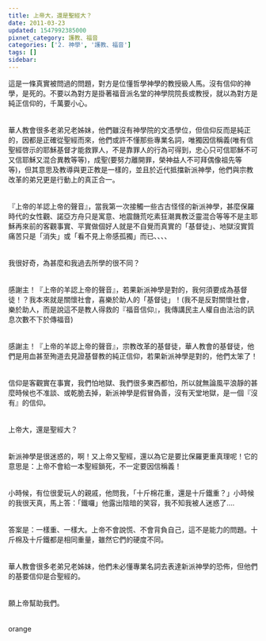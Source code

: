 ```yaml
---
title: 上帝大，還是聖經大？
date: 2011-03-23
updated: 1547992385000
pixnet_category: 護教、福音
categories: ['2. 神學', '護教、福音']
tags: []
sidebar: 
---
```


<p>這是一條真實被問過的問題，對方是位懂哲學神學的教授級人馬。<!--more-->沒有信仰的神學，是死的。不要以為對方是掛著福音派名堂的神學院院長或教授，就以為對方是純正信仰的，千萬要小心。<br/><br/><br/>華人教會很多老弟兄老姊妹，他們雖沒有神學院的文憑學位，但信仰反而是純正的，因都是正確從聖經而來，他們或許不懂那些專業名詞，唯獨因信稱義(唯有信聖經啓示的耶穌基督才能救罪人，不是靠罪人的行為可得到，忠心只可信耶穌不可又信耶穌又混合異教等等)，成聖(要努力離開罪，榮神益人不可拜偶像祖先等等)，但其意思及教導與更正教是一樣的，並且於近代抵擋新派神學，他們與宗教改革的弟兄更是行動上的真正合一。<br/><br/><br/>『上帝的羊認上帝的聲音』，當我第一次接觸一些古古怪怪的新派神學，甚麼保羅時代的女性觀、諾亞方舟只是寓意、地震饑荒吃素狂潮異教泛靈混合等等不是主耶穌再來前的客觀事實、平實做個好人就是不自覺而真實的「基督徒」、地獄沒實質痛苦只是「消失」或「看不見上帝感孤獨」而已、、、、<br/><br/><br/>我很好奇，為甚麼和我過去所學的很不同？<br/><br/><br/>感謝主！『上帝的羊認上帝的聲音』，若果新派神學是對的，我何須要成為基督徒！？我本來就是關懷社會，喜樂於助人的「基督徒」！(我不是反對關懷社會，樂於助人，而是說這不是教人得救的『福音信仰』，我傳講民主人權自由法治的訊息次數不下於傳福音)<br/><br/><br/>感謝主！『上帝的羊認上帝的聲音』，宗教改革的基督徒，華人教會的基督徒，他們是用血甚至殉道去見證基督教的純正信仰，若果新派神學是對的，他們太笨了！<br/><br/><br/>信仰是客觀實在事實，我們怕地獄、我們很多東西都怕，所以就無論風平浪靜的甚麼時候也不准談、或乾脆去掉，新派神學是假冒偽善，沒有天堂地獄，是一個『沒有』的信仰。<br/><br/><br/>上帝大，還是聖經大？<br/><br/><br/>新派神學是很迷惑的，啊！又上帝又聖經，還以為它是要比保羅更重真理呢！它的意思是：上帝不會給一本聖經鎖死，不一定要因信稱義！<br/><br/><br/>小時候，有位很愛玩人的親戚，他問我，「十斤棉花重，還是十斤鐵重？」小時候的我很天真，馬上答：「鐵囉」他露出陰暗的笑容，我不知我被人迷惑了….<br/><br/><br/>答案是：一樣重、一樣大。上帝不會說慌、不會背負自己，這不是能力的問題。十斤棉及十斤鐵都是相同重量，雖然它們的硬度不同。<br/><br/><br/>華人教會很多老弟兄老姊妹，他們未必懂專業名詞去表達新派神學的恐佈，但他們的基要信仰是合聖經的。<br/><br/><br/>願上帝幫助我們。<br/><br/><br/>orange<br/><br/><br/><br/><br/><br/><br/><br/>
</p>
